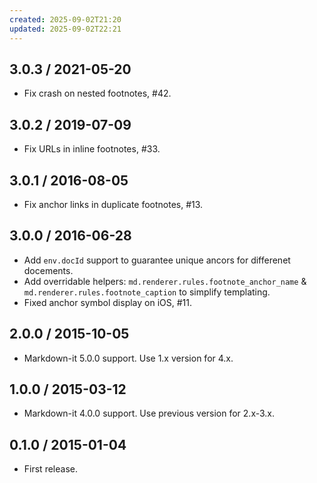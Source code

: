 ```yaml
---
created: 2025-09-02T21:20
updated: 2025-09-02T22:21
---
```

3.0.3 / 2021-05-20
------------------

- Fix crash on nested footnotes, #42.


3.0.2 / 2019-07-09
------------------

- Fix URLs in inline footnotes, #33.


3.0.1 / 2016-08-05
------------------

- Fix anchor links in duplicate footnotes, #13.


3.0.0 / 2016-06-28
------------------

- Add `env.docId` support to guarantee unique ancors for differenet docements.
- Add overridable helpers: `md.renderer.rules.footnote_anchor_name`
  & `md.renderer.rules.footnote_caption` to simplify templating.
- Fixed anchor symbol display on iOS, #11.


2.0.0 / 2015-10-05
------------------

- Markdown-it 5.0.0 support. Use 1.x version for 4.x.


1.0.0 / 2015-03-12
------------------

- Markdown-it 4.0.0 support. Use previous version for 2.x-3.x.


0.1.0 / 2015-01-04
------------------

- First release.
